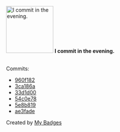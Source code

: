 <img src="https://github.com/my-badges/my-badges/blob/master/src/all-badges/time-of-commit/evening-commits.png?raw=true" alt="I commit in the evening." title="I commit in the evening." width="128">
<strong>I commit in the evening.</strong>
<br><br>

Commits:

- <a href="https://github.com/andrewjswan/mediaportal-fanart-handler/commit/960f18238f31b61e0f4e5cf84ce2c881be6e5789">960f182</a>
- <a href="https://github.com/andrewjswan/mediaportal-fanart-handler/commit/3ca186a76a64f4f9c1edc6849c0131171e5e7c46">3ca186a</a>
- <a href="https://github.com/andrewjswan/MediaPortal-1/commit/33d1d009771a5146c7841cf9841dad1b3b862a24">33d1d00</a>
- <a href="https://github.com/andrewjswan/mediaportal-fanart-handler/commit/54c0e78d97db64d7b40dfd429503e07fe3e21a84">54c0e78</a>
- <a href="https://github.com/andrewjswan/rsshub-addon/commit/5e8b819efe22d74fa3faefade60252c2fb153cae">5e8b819</a>
- <a href="https://github.com/andrewjswan/rsshub-addon/commit/ae3fadecb234517d4e8f000fb86c0c0b6dd976dc">ae3fade</a>


Created by <a href="https://github.com/my-badges/my-badges">My Badges</a>